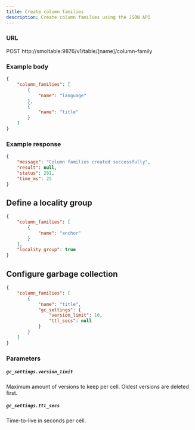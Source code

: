 ```yaml
---
title: Create column families
description: Create column families using the JSON API
---
```


### URL

POST http://smoltable:9876/v1/table/[name]/column-family

### Example body

```json
{
	"column_families": [
		{
			"name": "language"
		},
		{
			"name": "title"
		}
	]
}
```

### Example response

```json
{
	"message": "Column families created successfully",
	"result": null,
	"status": 201,
	"time_ms": 25
}
```

## Define a locality group

```json
{
	"column_families": [
		{
			"name": "anchor"
		}
	],
	"locality_group": true
}
```

## Configure garbage collection

```json
{
	"column_families": [
		{
			"name": "title",
			"gc_settings": {
				"version_limit": 10,
				"ttl_secs": null
			}
		}
	]
}
```

### Parameters

##### `gc_settings.version_limit`

Maximum amount of versions to keep per cell. Oldest versions are deleted first.

##### `gc_settings.ttl_secs`

Time-to-live in seconds per cell.
